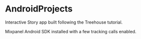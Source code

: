 # AndroidProjects

Interactive Story app built following the Treehouse tutorial.

Mixpanel Android SDK installed with a few tracking calls enabled.
